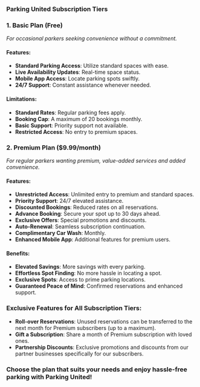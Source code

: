 ### **Parking United Subscription Tiers**

### **1. Basic Plan (Free)**
*For occasional parkers seeking convenience without a commitment.*

#### **Features:**
- **Standard Parking Access**: Utilize standard spaces with ease.
- **Live Availability Updates**: Real-time space status.
- **Mobile App Access**: Locate parking spots swiftly.
- **24/7 Support**: Constant assistance whenever needed.

#### **Limitations:**
- **Standard Rates**: Regular parking fees apply.
- **Booking Cap**: A maximum of 20 bookings monthly.
- **Basic Support**: Priority support not available.
- **Restricted Access**: No entry to premium spaces.

### **2. Premium Plan ($9.99/month)**
*For regular parkers wanting premium, value-added services and added convenience.*

#### **Features:**
- **Unrestricted Access**: Unlimited entry to premium and standard spaces.
- **Priority Support**: 24/7 elevated assistance.
- **Discounted Bookings**: Reduced rates on all reservations.
- **Advance Booking**: Secure your spot up to 30 days ahead.
- **Exclusive Offers**: Special promotions and discounts.
- **Auto-Renewal**: Seamless subscription continuation.
- **Complimentary Car Wash**: Monthly.
- **Enhanced Mobile App**: Additional features for premium users.

#### **Benefits:**
- **Elevated Savings**: More savings with every parking.
- **Effortless Spot Finding**: No more hassle in locating a spot.
- **Exclusive Spots**: Access to prime parking locations.
- **Guaranteed Peace of Mind**: Confirmed reservations and enhanced support.

### **Exclusive Features for All Subscription Tiers:**
- **Roll-over Reservations**: Unused reservations can be transferred to the next month for Premium subscribers (up to a maximum).
- **Gift a Subscription**: Share a month of Premium subscription with loved ones.
- **Partnership Discounts**: Exclusive promotions and discounts from our partner businesses specifically for our subscribers.

### **Choose the plan that suits your needs and enjoy hassle-free parking with Parking United!**
